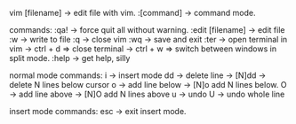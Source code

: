 vim [filename] -> edit file with vim.
:[command] -> command mode.

commands:
:qa! -> force quit all without warning.
:edit [filename] -> edit file
:w -> write to file
:q -> close vim
:wq -> save and exit
:ter -> open terminal in vim
  -> ctrl + d => close terminal
  -> ctrl + w => switch between windows in split mode.
:help -> get help, silly


normal mode commands:
i -> insert mode
dd -> delete line
  -> [N]dd -> delete N lines below cursor
o -> add line below
  -> [N]o add N lines below.
O -> add line above
  -> [N]O add N lines above
u -> undo
  U -> undo whole line




insert mode commands:
esc -> exit insert mode.





